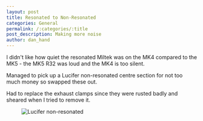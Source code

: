 ```yaml
---
layout: post
title: Resonated to Non-Resonated 
categories: General
permalink: /:categories/:title
post_description: Making more noise 
author: dan_hand
---
```


I didn't like how quiet the resonated Miltek was on the MK4 compared to the MK5 - the MK5 R32 was loud and the MK4 is too silent.

Managed to pick up a Lucifer non-resonated centre section for not too much money so swapped these out.

Had to replace the exhaust clamps since they were rusted badly and sheared when I tried to remove it.

<figure class="full-img"><img src="/assets/images/resonated-miltek-lucifer-non-resonated.jpeg" alt="Lucifer non-resonated"></figure>

